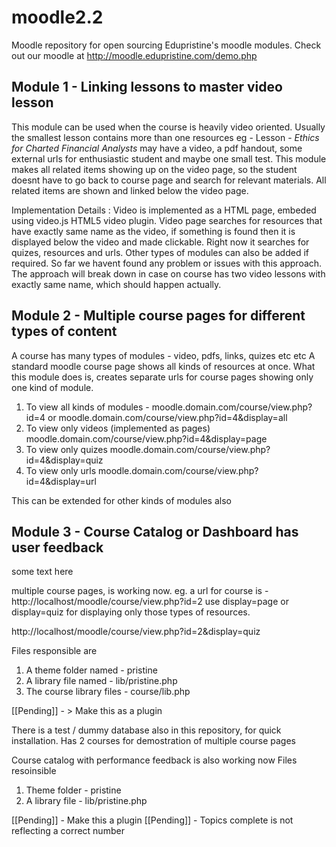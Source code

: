 moodle2.2
=========
Moodle repository for open sourcing Edupristine's moodle modules.
Check out our moodle at http://moodle.edupristine.com/demo.php

Module 1 - Linking lessons to master video lesson
-------------------------------------------------
This module can be used when the course is heavily video oriented. 
Usually the smallest lesson contains more than one resources eg - 
Lesson - *Ethics for Charted Financial Analysts* may have a video, 
a pdf handout, some external urls for enthusiastic student and 
maybe one small test. This module makes all related items showing up 
on the video page, so the student doesnt have to go back to course page
and search for relevant materials. All related items are shown and 
linked below the video page. 

Implementation Details : Video is implemented as a HTML page, embeded
using video.js HTML5 video plugin. Video page searches for resources 
that have exactly same name as the video, if something is found then it
is displayed below the video and made clickable. Right now it searches for
quizes, resources and urls. Other types of modules can also be added if
required. So far we havent found any problem or issues with this approach.
The approach will break down in case on course has two video lessons with
exactly same name, which should happen actually. 

Module 2 - Multiple course pages for different types of content
---------------------------------------------------------------
A course has many types of modules - video, pdfs, links, quizes etc etc
A standard moodle course page shows all kinds of resources at once. 
What this module does is, creates separate urls for course pages showing
only one kind of module. 
1. To view all kinds of modules - moodle.domain.com/course/view.php?id=4
   or moodle.domain.com/course/view.php?id=4&display=all
2. To view only videos (implemented as pages)
   moodle.domain.com/course/view.php?id=4&display=page
3. To view only quizes
   moodle.domain.com/course/view.php?id=4&display=quiz
4. To view only urls
   moodle.domain.com/course/view.php?id=4&display=url

This can be extended for other kinds of modules also

Module 3 - Course Catalog or Dashboard has user feedback
--------------------------------------------------------
some text here

multiple course pages, is working now. 
eg. a url for course is - http://localhost/moodle/course/view.php?id=2
use display=page or display=quiz for displaying only those types of resources. 

http://localhost/moodle/course/view.php?id=2&display=quiz

Files responsible are
1. A theme folder named - pristine
2. A library file named - lib/pristine.php
3. The course library files - course/lib.php

[[Pending]] - > Make this as a plugin

There is a test / dummy database also in this repository, for quick installation. Has 2
courses for demostration of multiple course pages

Course catalog with performance feedback is also working now
Files resoinsible
1. Theme folder - pristine
2. A library file - lib/pristine.php

[[Pending]] - Make this a plugin
[[Pending]] - Topics complete is not reflecting a correct number

